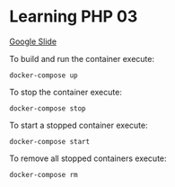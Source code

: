 # Learning PHP 03

[Google Slide](https://docs.google.com/presentation/d/1Y-hg5DQWNVolsMLVfrC5epFnbSWt1QzAQAMgJhvwXyg/edit?usp=sharing)

To build and run the container execute:
```
docker-compose up
```

To stop the container execute:
```
docker-compose stop
```

To start a stopped container execute:
```
docker-compose start
```

To remove all stopped containers execute:
```
docker-compose rm
```
